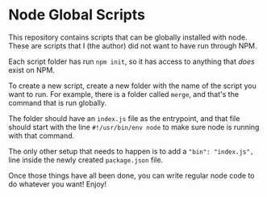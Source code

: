 # Node Global Scripts

This repository contains scripts that can be globally installed with node. These are scripts that I (the author) did not want to have run through NPM.

Each script folder has run `npm init`, so it has access to anything that _does_ exist on NPM.

To create a new script, create a new folder with the name of the script you want to run. For example, there is a folder called `merge`, and that's the command that is run globally.

The folder should have an `index.js` file as the entrypoint, and that file should start with the line `#!/usr/bin/env node` to make sure node is running with that command.

The only other setup that needs to happen is to add a `"bin": "index.js",` line inside the newly created `package.json` file.

Once those things have all been done, you can write regular node code to do whatever you want! Enjoy!
